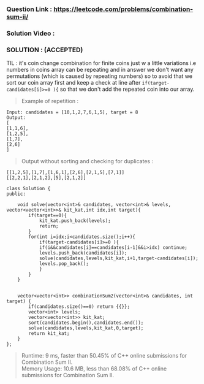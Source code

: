 ### Question Link : https://leetcode.com/problems/combination-sum-ii/

### Solution Video : 

### SOLUTION : (ACCEPTED)

TIL : it's coin change combination for finite coins just w a little variations i.e numbers in coins array can be repeating and in answer we don't want any permutations (which is caused by repeating numbers) so to avoid that we sort our coin array first and keep a check at line after ```if(target-candidates[i]>=0 ){```  so that we don't add the repeated coin into our array.

> Example of repetition :

```
Input: candidates = [10,1,2,7,6,1,5], target = 8
Output: 
[
[1,1,6],
[1,2,5],
[1,7],
[2,6]
]
```
> Output without sorting and checking for duplicates :

```
[[1,2,5],[1,7],[1,6,1],[2,6],[2,1,5],[7,1]]
[[2,2,1],[2,1,2],[5],[2,1,2]]
```

```
class Solution {
public:
    
    void solve(vector<int>& candidates, vector<int>& levels, vector<vector<int>>& kit_kat,int idx,int target){
        if(target==0){
            kit_kat.push_back(levels);
            return;
        }
        for(int i=idx;i<candidates.size();i++){
            if(target-candidates[i]>=0 ){
            if(i&&candidates[i]==candidates[i-1]&&i>idx) continue;
            levels.push_back(candidates[i]);
            solve(candidates,levels,kit_kat,i+1,target-candidates[i]);
            levels.pop_back();
            }
        }
    }
    
    
    vector<vector<int>> combinationSum2(vector<int>& candidates, int target) {
        if(candidates.size()==0) return {{}};
        vector<int> levels;
        vector<vector<int>> kit_kat;
        sort(candidates.begin(),candidates.end());
        solve(candidates,levels,kit_kat,0,target);
        return kit_kat;
    }
};
```

> Runtime: 9 ms, faster than 50.45% of C++ online submissions for Combination Sum II.  <br>
> Memory Usage: 10.6 MB, less than 68.08% of C++ online submissions for Combination Sum II.